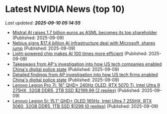 # Latest NVIDIA News (top 10)
_Last updated: **2025-09-10 05:14:55**_

- [Mistral AI raises 1.7 billion euros as ASML becomes its top shareholder](https://www.channelnewsasia.com/business/mistral-ai-raises-17-billion-euros-asml-becomes-its-top-shareholder-5339461) (Published: 2025-09-09)
- [Nebius signs $17.4 billion AI infrastructure deal with Microsoft, shares jump](https://www.thehindubusinessline.com/info-tech/nebius-signs-174-billion-ai-infrastructure-deal-with-microsoft-shares-jump/article70028541.ece) (Published: 2025-09-09)
- [Light-powered chip makes AI 100 times more efficient](https://www.sciencedaily.com/releases/2025/09/250908175458.htm) (Published: 2025-09-09)
- [Takeaways from AP's investigation into how US tech companies enabled China's digital police state](https://www.yahoo.com/news/articles/takeaways-aps-investigation-us-tech-043117960.html) (Published: 2025-09-09)
- [Detailed findings from AP investigation into how US tech firms enabled China's digital police state](https://www.yahoo.com/news/articles/detailed-findings-ap-investigation-us-043012321.html) (Published: 2025-09-09)
- [Lenovo Legion Pro 7i: 16" QHD+ 240Hz OLED, RTX 5070 Ti, Intel Ultra 9 275HX, 32GB DDR5, 2TB SSD $2199.99 (2 replies)](https://slickdeals.net/f/18592465-lenovo-legion-pro-7i-16-qhd-240hz-oled-rtx-5070-ti-intel-ultra-9-275hx-32gb-ddr5-2tb-ssd-2199-99) (Published: 2025-09-09)
- [Lenovo Legion 5i: 15.1" QHD+ OLED 165Hz, Intel Ultra 7 255HX, RTX 5060, 32GB DDR5, 1TB SSD $1299 (0 replies)](https://slickdeals.net/f/18592453-lenovo-legion-5i-15-1-qhd-oled-165hz-intel-ultra-7-255hx-rtx-5060-32gb-ddr5-1tb-ssd-1299) (Published: 2025-09-09)
